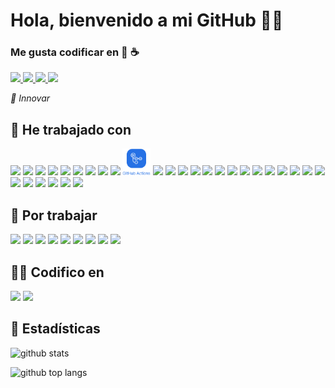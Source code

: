 # Hola, bienvenido a mi GitHub 👋🎉

### Me gusta codificar en 🐍 ☕

<a href="https://www.linkedin.com/in/martinsamanarata" target="_blank">
<img width="30px" src="https://www.vectorlogo.zone/logos/linkedin/linkedin-icon.svg">
</a><a href="mailto:martin.saman@vallegrande.edu.pe" target="_blank">
<img width="30px" src="https://www.vectorlogo.zone/logos/gmail/gmail-icon.svg">
</a><a href="https://www.twitter.com/martinsaman" target="_blank">
<img width="30px"  src="https://www.vectorlogo.zone/logos/twitter/twitter-tile.svg">
</a><a href="https://martinsamanarata2018.github.io/MyCV/" target="_blank">
<img width="30px" src="https://www.freepnglogos.com/uploads/logo-website-png/logo-website-website-logo-png-transparent-background-background-15.png"></a>

*🔎 Innovar* 

## 🌱 He trabajado con

<img height="43" src="https://comunytek.com/wp-content/uploads/2017/03/Microservices.png">
<img height="43" src="https://www.vectorlogo.zone/logos/google_cloud/google_cloud-ar21.svg">
<img height="43" src="https://www.vectorlogo.zone/logos/microsoft_azure/microsoft_azure-ar21.svg">
<img height="43" src="https://www.vectorlogo.zone/logos/azurecontainerregistry/azurecontainerregistry-ar21.svg">
<img height="43" src="https://www.vectorlogo.zone/logos/kubernetes/kubernetes-ar21.svg">
<img height="43" src="https://www.vectorlogo.zone/logos/angular/angular-ar21.svg">
<img height="43" src="https://raw.githubusercontent.com/file-icons/icons/master/svg/Truffle.svg">
<img height="43" src="https://raw.githubusercontent.com/detain/svg-logos/master/svg/blockchain.svg">
<img height="43" src="https://www.vectorlogo.zone/logos/ethereum/ethereum-ar21.svg">
<img height="43" src="https://raw.githubusercontent.com/cncf/landscape/master/hosted_logos/github-actions.svg">
<img height="43" src="https://www.vectorlogo.zone/logos/terraformio/terraformio-ar21.svg">
<img height="43" src="https://www.vectorlogo.zone/logos/docker/docker-ar21.svg">
<img height="43" src="https://www.vectorlogo.zone/logos/java/java-ar21.svg">
<img height="43" src="https://www.vectorlogo.zone/logos/springio/springio-ar21.svg">
<img height="43" src="https://www.vectorlogo.zone/logos/python/python-ar21.svg">
<img height="43" src="https://www.vectorlogo.zone/logos/pocoo_flask/pocoo_flask-ar21.svg">
<img height="43" src="https://www.vectorlogo.zone/logos/apache_kafka/apache_kafka-ar21.svg">
<img height="43" src="https://www.vectorlogo.zone/logos/opencv/opencv-ar21.svg">
<img height="43" src="https://www.vectorlogo.zone/logos/arduino/arduino-ar21.svg">
<img height="43" src="https://www.vectorlogo.zone/logos/mongodb/mongodb-ar21.svg">
<img height="43" src="https://www.vectorlogo.zone/logos/oracle/oracle-ar21.svg">
<img height="43" src="https://teorema-rd.com/wp-content/uploads/2020/05/microsoft-SQL-server-logo-1024x576.jpg">
<img height="43" src="https://www.vectorlogo.zone/logos/mysql/mysql-ar21.svg">
<img height="43" src="https://www.vectorlogo.zone/logos/grafana/grafana-ar21.svg">
<img height="43" src="https://www.vectorlogo.zone/logos/linux/linux-ar21.svg">
<img height="43" src="https://www.vectorlogo.zone/logos/ubuntu/ubuntu-ar21.svg">
<img height="43" src="https://www.vectorlogo.zone/logos/wildfly/wildfly-ar21.svg">
<img height="43" src="https://www.vectorlogo.zone/logos/javaee_glassfish/javaee_glassfish-ar21.svg">
<img height="43" src="https://www.vectorlogo.zone/logos/wordpress/wordpress-ar21.svg">
<img height="43" src="https://www.vectorlogo.zone/logos/alfresco/alfresco-ar21.svg">

## 📅 Por trabajar

<img height="43" src="https://www.vectorlogo.zone/logos/flutterio/flutterio-ar21.svg">
<img height="43" src="https://www.vectorlogo.zone/logos/istioio/istioio-ar21.svg">
<img height="43" src="https://www.vectorlogo.zone/logos/reactjs/reactjs-ar21.svg">
<img height="43" src="https://www.vectorlogo.zone/logos/amazon_aws/amazon_aws-ar21.svg">
<img height="43" src="https://www.vectorlogo.zone/logos/openshift/openshift-ar21.svg">
<img height="43" src="https://www.vectorlogo.zone/logos/databricks/databricks-ar21.svg">
<img height="43" src="https://www.vectorlogo.zone/logos/pytorch/pytorch-ar21.svg">
<img height="43" src="https://www.vectorlogo.zone/logos/elastic/elastic-ar21.svg">
<img height="43" src="https://www.vectorlogo.zone/logos/djangoproject/djangoproject-ar21.svg">

## 👷‍♂️ Codifico en

<code><img height="43" src="https://www.vectorlogo.zone/logos/jetbrains/jetbrains-ar21.svg"></code>
<code><img height="43" src="https://www.vectorlogo.zone/logos/visualstudio_code/visualstudio_code-ar21.svg"></code>

## 🎯 Estadísticas

![github stats](https://github-readme-stats.vercel.app/api?username=martinsam16&show_icons=true&count_private=true&include_all_commits=true)

![github top langs](https://github-readme-stats.vercel.app/api/top-langs?username=martinsam16&show_icons=true&layout=compact)
